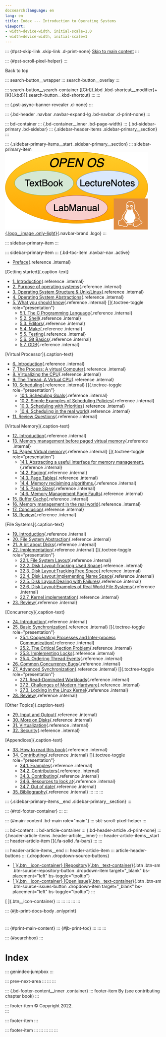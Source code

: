 ```yaml
---
docsearch:language: en
lang: en
title: Index --- Introduction to Operating Systems
viewport:
- width=device-width, initial-scale=1.0
- width=device-width, initial-scale=1
---
```


::: {#pst-skip-link .skip-link .d-print-none}
[Skip to main content](#main-content)
:::

::: {#pst-scroll-pixel-helper}
:::

Back to top

::: search-button__wrapper
::: search-button__overlay
:::

::: search-button__search-container
[[Ctrl]{.kbd .kbd-shortcut__modifier}+[K]{.kbd}]{.search-button__kbd-shortcut}
:::
:::

::: {.pst-async-banner-revealer .d-none}
:::

::: {.bd-header .navbar .navbar-expand-lg .bd-navbar .d-print-none}
:::

::: bd-container
::: {.bd-container__inner .bd-page-width}
::: {.bd-sidebar-primary .bd-sidebar}
::: {.sidebar-header-items .sidebar-primary__section}
:::

::: {.sidebar-primary-items__start .sidebar-primary__section}
::: sidebar-primary-item
[![Introduction to Operating Systems - Home](_static/logo.png){.logo__image .only-light}](intro/pref.html){.navbar-brand .logo}
:::

::: sidebar-primary-item
:::

::: sidebar-primary-item
::: {.bd-toc-item .navbar-nav .active}
-   [Preface](intro/pref.html){.reference .internal}

[Getting started]{.caption-text}

-   [1. Introduction](intro/intro.html){.reference .internal}
-   [2. Purpose of operating systems](intro/purpose.html){.reference .internal}
-   [3. Operating System Structure & Unix/Linux](intro/structure.html){.reference .internal}
-   [4. Operating System Abstractions](intro/abstractions.html){.reference .internal}
-   [5. What you should know](intro/tools.html){.reference .internal}
    []{.toctree-toggle role="presentation"}
    -   [5.1. The C Programming Language](intro/tools-c.html){.reference .internal}
    -   [5.2. Shell](intro/tools-shell.html){.reference .internal}
    -   [5.3. Editors](intro/tools-editors.html){.reference .internal}
    -   [5.4. Make](intro/tools-make.html){.reference .internal}
    -   [5.5. Testing](intro/tools-testing.html){.reference .internal}
    -   [5.6. Git Basics](intro/tools-git.html){.reference .internal}
    -   [5.7. GDB](intro/tools-gdb.html){.reference .internal}

[Virtual Processor]{.caption-text}

-   [6. Introduction](scheduling/intro.html){.reference .internal}
-   [7. The Process: A virtual Computer](scheduling/process.html){.reference .internal}
-   [8. Virtualizing the CPU](scheduling/virtual.html){.reference .internal}
-   [9. The Thread: A Virtual CPU](scheduling/threads.html){.reference .internal}
-   [10. Scheduling](scheduling/scheduling.html){.reference .internal}
    []{.toctree-toggle role="presentation"}
    -   [10.1. Scheduling Goals](scheduling/sch-goals.html){.reference .internal}
    -   [10.2. Simple Examples of Scheduling Policies](scheduling/sch-simple.html){.reference .internal}
    -   [10.3. Scheduling with Priorities](scheduling/sch-prio.html){.reference .internal}
    -   [10.4. Scheduling in the real world](scheduling/sch-real.html){.reference .internal}
-   [11. Review Questions](scheduling/review.html){.reference .internal}

[Virtual Memory]{.caption-text}

-   [12. Introduction](mm/intro.html){.reference .internal}
-   [13. Memory management before paged virtual memory](mm/phys-and-seg.html){.reference .internal}
-   [14. Paged Virtual memory](mm/pagvm.html){.reference .internal}
    []{.toctree-toggle role="presentation"}
    -   [14.1. Abstracting a useful interface for memory management.](mm/vmabs.html){.reference .internal}
    -   [14.2. Paging](mm/virt-paging.html){.reference .internal}
    -   [14.3. Page Tables](mm/page-tables.html){.reference .internal}
    -   [14.4. Memory reclaiming algorithms.](mm/reclamation.html){.reference .internal}
    -   [14.5. Page Sizes](mm/page-size.html){.reference .internal}
    -   [14.6. Memory Management Page Faults](mm/pagefaults.html){.reference .internal}
-   [15. Buffer Cache](mm/buffer-cache.html){.reference .internal}
-   [16. Memory management in the real world](mm/realworld.html){.reference .internal}
-   [17. Conclusion](mm/concl.html){.reference .internal}
-   [18. Review](mm/review.html){.reference .internal}

[File Systems]{.caption-text}

-   [19. Introduction](fs/intro.html){.reference .internal}
-   [20. File System Abstraction](fs/interface.html){.reference .internal}
-   [21. A bit about Disks](fs/diskhw.html){.reference .internal}
-   [22. Implementation](fs/impl.html){.reference .internal}
    []{.toctree-toggle role="presentation"}
    -   [22.1. File System Layout](fs/disklayout.html){.reference .internal}
    -   [22.2. Disk Layout:Tracking Used Space](fs/dl_track_used.html){.reference .internal}
    -   [22.3. Disk Layout:Tracking Free Space](fs/dl_track_free.html){.reference .internal}
    -   [22.4. Disk Layout:Implementing Name Space](fs/dl_name.html){.reference .internal}
    -   [22.5. Disk Layout:Dealing with Failures](fs/dl_failures.html){.reference .internal}
    -   [22.6. Disk Layout:Examples of Real World File Systems](fs/dl_ex_exx.html){.reference .internal}
    -   [22.7. Kernel implementation](fs/kernelimp.html){.reference .internal}
-   [23. Review](fs/review.html){.reference .internal}

[Concurrency]{.caption-text}

-   [24. Introduction](sync/sync.html){.reference .internal}
-   [25. Basic Synchronization](sync/basic.html){.reference .internal}
    []{.toctree-toggle role="presentation"}
    -   [25.1. Cooperating Processes and Inter-process Communication](sync/sharing.html){.reference .internal}
    -   [25.2. The Critical Section Problem](sync/criticalsection.html){.reference .internal}
    -   [25.3. Implementing Locks](sync/locks.html){.reference .internal}
    -   [25.4. Ordering Thread Events](sync/ordering.html){.reference .internal}
-   [26. Common Concurrency Bugs](sync/concurrency_bugs.html){.reference .internal}
-   [27. Advanced Synchronization](sync/advanced.html){.reference .internal}
    []{.toctree-toggle role="presentation"}
    -   [27.1. Read-Dominated Workloads](sync/readmostly.html){.reference .internal}
    -   [27.2. Challenges of Modern Hardware](sync/hardware_challenges.html){.reference .internal}
    -   [27.3. Locking in the Linux Kernel](sync/linux_locking.html){.reference .internal}
-   [28. Review](sync/review.html){.reference .internal}

[Other Topics]{.caption-text}

-   [29. Input and Output](devices/devices.html){.reference .internal}
-   [30. More on Disks](devices/disk2.html){.reference .internal}
-   [31. Virtualization](virt/virt.html){.reference .internal}
-   [32. Security](sec/sec.html){.reference .internal}

[Appendices]{.caption-text}

-   [33. How to read this book](misc/howto.html){.reference .internal}
-   [34. Contributing](contributing/intro.html){.reference .internal}
    []{.toctree-toggle role="presentation"}
    -   [34.1. Examples](contributing/examples.html){.reference .internal}
    -   [34.2. Contributors](contributing/credit.html){.reference .internal}
    -   [34.3. Contributing](contributing/Contributing.html){.reference .internal}
    -   [34.6. Resources to look at](contributing/resources.html){.reference .internal}
    -   [34.7. Out of date](contributing/fix.html){.reference .internal}
-   [35. Bibliography](misc/bib.html){.reference .internal}
:::
:::
:::

::: {.sidebar-primary-items__end .sidebar-primary__section}
:::

::: {#rtd-footer-container}
:::
:::

::: {#main-content .bd-main role="main"}
::: sbt-scroll-pixel-helper
:::

::: bd-content
::: bd-article-container
::: {.bd-header-article .d-print-none}
::: {.header-article-items .header-article__inner}
::: header-article-items__start
::: header-article-item
[]{.fa-solid .fa-bars}
:::
:::

::: header-article-items__end
::: header-article-item
::: article-header-buttons
::: {.dropdown .dropdown-source-buttons}

-   [[ ]{.btn__icon-container} [Repository]{.btn__text-container}](https://github.com/OpenOSOrg/openos "Source repository"){.btn .btn-sm .btn-source-repository-button .dropdown-item target="_blank" bs-placement="left" bs-toggle="tooltip"}
-   [[ ]{.btn__icon-container} [Open issue]{.btn__text-container}](https://github.com/OpenOSOrg/openos/issues/new?title=Issue%20on%20page%20%2Fgenindex.html&body=Your%20issue%20content%20here. "Open an issue"){.btn .btn-sm .btn-source-issues-button .dropdown-item target="_blank" bs-placement="left" bs-toggle="tooltip"}
:::

[ ]{.btn__icon-container}
:::
:::
:::
:::
:::

::: {#jb-print-docs-body .onlyprint}
# 

::: {#print-main-content}
::: {#jb-print-toc}
:::
:::
:::

::: {#searchbox}
:::

# Index

::: genindex-jumpbox
:::

::: prev-next-area
:::
:::
:::

::: {.bd-footer-content__inner .container}
::: footer-item
By (see contributing chapter book)
:::

::: footer-item
© Copyright 2022.\
:::

::: footer-item
:::

::: footer-item
:::
:::
:::
:::
:::
